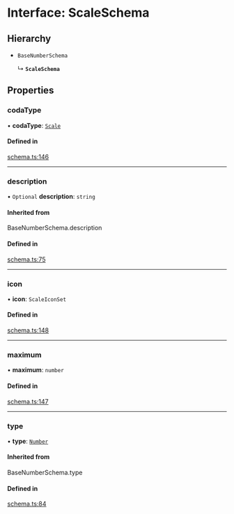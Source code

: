 # Interface: ScaleSchema

## Hierarchy

- `BaseNumberSchema`

  ↳ **`ScaleSchema`**

## Properties

### codaType

• **codaType**: [`Scale`](../enums/ValueHintType.md#scale)

#### Defined in

[schema.ts:146](https://github.com/coda/packs-sdk/blob/main/schema.ts#L146)

___

### description

• `Optional` **description**: `string`

#### Inherited from

BaseNumberSchema.description

#### Defined in

[schema.ts:75](https://github.com/coda/packs-sdk/blob/main/schema.ts#L75)

___

### icon

• **icon**: `ScaleIconSet`

#### Defined in

[schema.ts:148](https://github.com/coda/packs-sdk/blob/main/schema.ts#L148)

___

### maximum

• **maximum**: `number`

#### Defined in

[schema.ts:147](https://github.com/coda/packs-sdk/blob/main/schema.ts#L147)

___

### type

• **type**: [`Number`](../enums/ValueType.md#number)

#### Inherited from

BaseNumberSchema.type

#### Defined in

[schema.ts:84](https://github.com/coda/packs-sdk/blob/main/schema.ts#L84)
